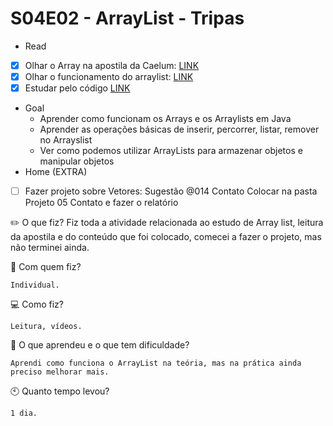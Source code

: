 # S04E02 - ArrayList - Tripas
- Read
- [x] Olhar o Array na apostila da Caelum: [LINK](https://www.caelum.com.br/apostila-java-orientacao-objetos/um-pouco-de-arrays#desafios-opcionais)
- [x] Olhar o funcionamento do arraylist: [LINK](https://www.w3schools.com/java/java_arraylist.asp)
- [x] Estudar pelo código [LINK](https://github.com/senapk/poo_2020_2/blob/main/s04e02_arraylist/Vetores.java)
- Goal
    - Aprender como funcionam os Arrays e os Arraylists em Java
    - Aprender as operações básicas de inserir, percorrer, listar, remover no Arrayslist
    - Ver como podemos utilizar ArrayLists para armazenar objetos e manipular objetos
- Home (EXTRA)
- [ ] Fazer projeto sobre Vetores: Sugestão @014 Contato
Colocar na pasta Projeto 05 Contato e fazer o relatório

:pencil2: O que fiz?
Fiz toda a atividade relacionada ao estudo de Array list, leitura da apostila e do conteúdo que foi colocado, comecei a fazer o projeto, mas não terminei ainda.

:information_desk_person: Com quem fiz?
```  
Individual. 
```
:computer: Como fiz?
``` 
Leitura, vídeos.
``` 
:mag_right: O que aprendeu e o que tem dificuldade?
``` 
Aprendi como funciona o ArrayList na teória, mas na prática ainda preciso melhorar mais.
``` 
:clock10: Quanto tempo levou?
``` 
1 dia. 
``` 